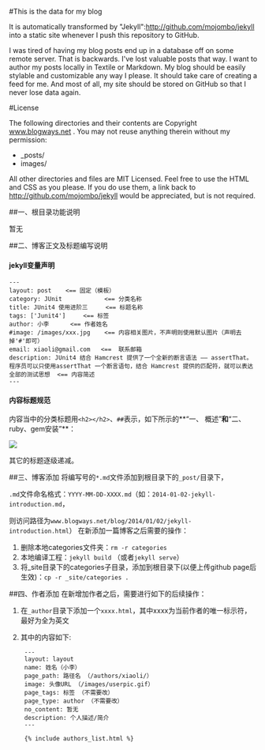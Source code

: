 #This is the data for my blog

It is automatically transformed by "Jekyll":http://github.com/mojombo/jekyll into a static site whenever I push this repository to GitHub.

I was tired of having my blog posts end up in a database off on some remote server. That is backwards. I've lost valuable posts that way. I want to author my posts locally in Textile or Markdown. My blog should be easily stylable and customizable any way I please. It should take care of creating a feed for me. And most of all, my site should be stored on GitHub so that I never lose data again.

#License

The following directories and their contents are Copyright www.blogways.net . You may not reuse anything therein without my permission:

* _posts/
* images/

All other directories and files are MIT Licensed. Feel free to use the HTML and CSS as you please. If you do use them, a link back to http://github.com/mojombo/jekyll would be appreciated, but is not required.

##一、根目录功能说明

暂无


##二、博客正文及标题编写说明
#### jekyll变量声明

	---
	layout: post 	<== 固定（模板）
	category: JUnit            <== 分类名称
	title: JUnit4 使用进阶三     <== 标题名称
	tags: ['Junit4']     <== 标签
	author: 小李      <== 作者姓名
	#image: /images/xxx.jpg    <== 内容相关图片，不声明则使用默认图片（声明去掉'#'即可）
	email: xiaoli@gmail.com   <==  联系邮箱
	description: JUnit4 结合 Hamcrest 提供了一个全新的断言语法 —— assertThat。程序员可以只使用assertThat 一个断言语句，结合 Hamcrest 提供的匹配符，就可以表达全部的测试思想  <== 内容简述
	---
	
#### 内容标题规范
内容当中的分类标题用`<h2></h2>`、`##`表示，如下所示的**“一、 概述”**和**“二、 ruby、gem安装”**：

![](/images/post/titlt-2-1.png)

其它的标题逐级递减。


##三、博客添加
将编写号的`*.md`文件添加到根目录下的`_post/`目录下，

`.md`文件命名格式：`YYYY-MM-DD-XXXX.md`（如：`2014-01-02-jekyll-introduction.md`，

则访问路径为`www.blogways.net/blog/2014/01/02/jekyll-introduction.html`）
在新添加一篇博客之后需要的操作：

1. 删除本地categories文件夹：`rm -r categories`
2. 本地编译工程：`jekyll build` （或者`jekyll serve`）
3. 将_site目录下的categories子目录，添加到根目录下(以便上传github page后生效)：`cp -r _site/categories .`

##四、作者添加
在新增加作者之后，需要进行如下的后续操作：

1. 在`_author`目录下添加一个`xxxx.html`，其中xxxx为当前作者的唯一标示符，最好为全为英文
2. 其中的内容如下:

        ---
        layout: layout
        name: 姓名（小李）
        page_path: 路径名 （/authors/xiaoli/）
        image: 头像URL （/images/userpic.gif）
        page_tags: 标签 （不需要改）
        page_type: author （不需要改）
        no_content: 暂无
        description: 个人描述/简介
        ---

        {% include authors_list.html %}
 
